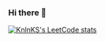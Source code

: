 ### Hi there 👋

<!--
**Sharuchakalaka7/Sharuchakalaka7** is a ✨ _special_ ✨ repository because its `README.md` (this file) appears on your GitHub profile.

Here are some ideas to get you started:

- 🔭 I’m currently working on ...
- 🌱 I’m currently learning ...
- 👯 I’m looking to collaborate on ...
- 🤔 I’m looking for help with ...
- 💬 Ask me about ...
- 📫 How to reach me: ...
- 😄 Pronouns: ...
- ⚡ Fun fact: ...
-->

[![KnlnKS's LeetCode stats](https://leetcode-stats-six.vercel.app/?username=Benchmark&theme=dark)](https://github.com/KnlnKS/leetcode-stats)
